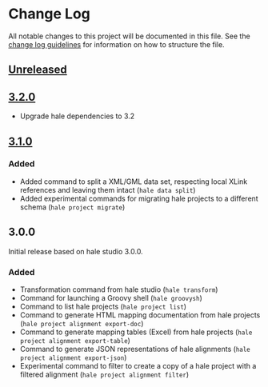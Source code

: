 # Change Log
All notable changes to this project will be documented in this file.
See the [change log guidelines](http://keepachangelog.com/) for information on how to structure the file.

## [Unreleased]

## [3.2.0]

- Upgrade hale dependencies to 3.2

## [3.1.0]

### Added
- Added command to split a XML/GML data set, respecting local XLink references and leaving them intact (`hale data split`)
- Added experimental commands for migrating hale projects to a different schema (`hale project migrate`)

## 3.0.0

Initial release based on hale studio 3.0.0.

### Added
- Transformation command from hale studio (`hale transform`)
- Command for launching a Groovy shell (`hale groovysh`)
- Command to list hale projects (`hale project list`)
- Command to generate HTML mapping documentation from hale projects (`hale project alignment export-doc`)
- Command to generate mapping tables (Excel) from hale projects (`hale project alignment export-table`)
- Command to generate JSON representations of hale alignments (`hale project alignment export-json`)
- Experimental command to filter to create a copy of a hale project with a filtered alignment (`hale project alignment filter`)

[Unreleased]: https://github.com/halestudio/hale/compare/v3.2.0...HEAD
[3.2.0]: https://github.com/halestudio/hale/compare/v3.1.0...v3.2.0
[3.1.0]: https://github.com/halestudio/hale/compare/v3.0.0...v3.1.0
